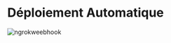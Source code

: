 # Déploiement Automatique

![ngrokweebhook](https://github.com/Yahyaab12/Car_microservice/assets/106275253/756843d6-6e39-443f-8597-6a4d5665c6eb)
